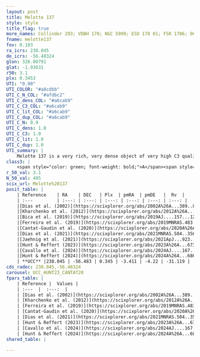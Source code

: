 ```yaml
---
layout: post
title: Melotte 137
style: style
title_flag: true
more_names: Collinder 293; VDBH 178; NGC 5999; ESO 178 01; FSR 1706; OCL 946; vdBergh-Hagen 178; MWSC 2326
fname: melotte137
fov: 0.103
ra_icrs: 238.045
de_icrs: -56.48324
glon: 326.00791
glat: -1.93631
r50: 3.1
plx: 0.3453
UTI: "0.98"
UTI_COLOR: "#a8cdbb"
UTI_C_N_COL: "#afdbc2"
UTI_C_dens_COL: "#a6cab9"
UTI_C_C3_COL: "#a6cab9"
UTI_C_lit_COL: "#a6cab9"
UTI_C_dup_COL: "#a6cab9"
UTI_C_N: 0.9
UTI_C_dens: 1.0
UTI_C_C3: 1.0
UTI_C_lit: 1.0
UTI_C_dup: 1.0
UTI_summary: |
    Melotte 137 is a very rich, very dense object of very high C3 quality. It is very well-studied in the literature.
class3: |
    <span style="color: green; font-weight: bold;">A</span><span style="color: green; font-weight: bold;">A</span>
r_50_val: 3.1
N_50_val: 495
scix_url: Melotte%20137
posit_table: |
    | Reference    | RA    | DEC   | Plx  | pmRA  | pmDE   |  Rv  |
    | :---         | :---: | :---: | :---: | :---: | :---: | :---: |
    |[Dias et al. (2002)](https://scixplorer.org/abs/2002A%26A...389..871D) | 238.033 | -56.473 | -- | -0.72 | -2.74 | -- |
    |[Kharchenko et al. (2012)](https://scixplorer.org/abs/2012A%26A...543A.156K) | 238.042 | -56.467 | -- | 0.8 | 0.25 | -- |
    |[Bica et al. (2019)](https://scixplorer.org/abs/2019AJ....157...12B) | 238.03 | -56.468 | -- | -- | -- | -- |
    |[Ferreira et al. (2019)](https://scixplorer.org/abs/2019MNRAS.483.5508F) | 238.047 | -56.488 | -- | -3.374 | -4.216 | -- |
    |[Cantat-Gaudin et al. (2020)](https://scixplorer.org/abs/2020A%26A...640A...1C) | 238.046 | -56.482 | 0.326 | -3.389 | -4.216 | -- |
    |[Dias et al. (2021)](https://scixplorer.org/abs/2021MNRAS.504..356D) | 238.047 | -56.482 | 0.329 | -3.389 | -4.21 | -30.883 |
    |[Jaehnig et al. (2021)](https://scixplorer.org/abs/2021ApJ...923..129J) | 238.054 | -56.481 | 0.36 | -3.372 | -4.226 | -- |
    |[Hunt & Reffert (2023)](https://scixplorer.org/abs/2023A%26A...673A.114H) | 238.044 | -56.479 | 0.349 | -3.421 | -4.211 | -33.152 |
    |[Cavallo et al. (2024)](https://scixplorer.org/abs/2024AJ....167...12C) | 238.049 | -56.486 | 0.348 | -- | -- | -- |
    |[Hunt & Reffert (2024)](https://scixplorer.org/abs/2024A%26A...686A..42H) | 238.044 | -56.479 | 0.349 | -3.421 | -4.211 | -33.152 |
    | **UCC** |238.045 | -56.483 | 0.345 | -3.411 | -4.22 | -31.119 | 
cds_radec: 238.045,-56.48324
carousel: UCC_HUNT23_CANTAT20
fpars_table: |
    | Reference |  Values |
    | :---  |  :---:  |
    | [Dias et al. (2002)](https://scixplorer.org/abs/2002A%26A...389..871D) | `E(B-V)=0.45, Dist=2050.0, Age=8.6, [Fe/H]=0.0` |
    | [Kharchenko et al. (2012)](https://scixplorer.org/abs/2012A%26A...543A.156K) | `e_bv=0.437, distance=1629, log_age=8.6` |
    | [Ferreira et al. (2019)](https://scixplorer.org/abs/2019MNRAS.483.5508F) | `E(B-V)=0.64, m-M=11.3, logt=8.5, [Fe/H]=-0.2` |
    | [Cantat-Gaudin et al. (2020)](https://scixplorer.org/abs/2020A%26A...640A...1C) | `AVNN=1.4, DMNN=12.2, AgeNN=8.3` |
    | [Dias et al. (2021)](https://scixplorer.org/abs/2021MNRAS.504..356D) | `Av=1.868, Dist=2191, logage=8.293, [Fe/H]=0.079` |
    | [Hunt & Reffert (2023)](https://scixplorer.org/abs/2023A%26A...673A.114H) | `AV50=1.785, diffAV50=1.386, MOD50=12.042, logAge50=8.137` |
    | [Cavallo et al. (2024)](https://scixplorer.org/abs/2024AJ....167...12C) | `AV50=2.12, dMod50=11.92, logAge50=8.34, [Fe/H]50=0.14` |
    | [Hunt & Reffert (2024)](https://scixplorer.org/abs/2024A%26A...686A..42H) | `MassJ=4447.77` |
shared_table: |
    
---
```


